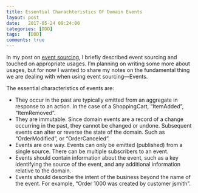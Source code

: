 ```yaml
---
title: Essential Charachteristics Of Domain Events
layout: post
date:   2017-05-24 09:24:00
categories: [DDD]
tags: 	[DDD]
comments: true
---
```

In my post on [event sourcing](http://richardrflores.com/2017/05/08/event-sourcing.html), I briefly described event sourcing and touched on appropriate usages. I’m planning on writing some more about usages, but for now I wanted to share my notes on the fundamental thing we are dealing with when using event sourcing—Events.

The essential characteristics of events are:
* They occur in the past are typically emitted from an aggregate in response to an action. In the case of a ShoppingCart, “ItemAdded”, “ItemRemoved”.
* They are immutable. Since domain events are a record of a change occurring in the past, they cannot be changed or undone. Subsequent events can alter or reverse the state of the domain. Such as “OrderModified”, or “OrderCanceled”.  
* Events are one way. Events can only be emitted (published) from a single source. There can be multiple subscribers to an event.
* Events should contain information about the event, such as a key identifying the source of the event, and any additional information relative to the domain. 
* Events should describe the intent of the business beyond the name of the event. For example, “Order 1000 was created by customer jsmith”.